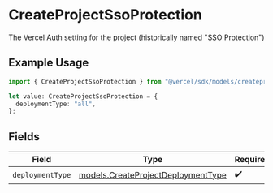 # CreateProjectSsoProtection

The Vercel Auth setting for the project (historically named \"SSO Protection\")

## Example Usage

```typescript
import { CreateProjectSsoProtection } from "@vercel/sdk/models/createprojectop.js";

let value: CreateProjectSsoProtection = {
  deploymentType: "all",
};
```

## Fields

| Field                                                                          | Type                                                                           | Required                                                                       | Description                                                                    |
| ------------------------------------------------------------------------------ | ------------------------------------------------------------------------------ | ------------------------------------------------------------------------------ | ------------------------------------------------------------------------------ |
| `deploymentType`                                                               | [models.CreateProjectDeploymentType](../models/createprojectdeploymenttype.md) | :heavy_check_mark:                                                             | N/A                                                                            |